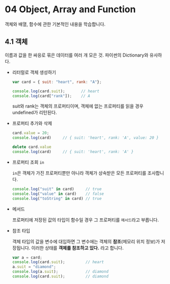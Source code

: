 # 04 Object, Array and Function

객체와 배열, 함수에 관한 기본적인 내용을 학습합니다.

## 4.1 객체

이름과 값을 한 싸응로 묶은 데이터를 여러 개 모은 것. 파이썬의 Dictionary와 유사하다.

- 리터럴로 객체 생성하기

  ```javascript
  var card = { suit: "heart", rank: "A"};
  
  console.log(card.suit);		// heart
  console.log(card["rank"]);	// A
  ```

  suit와 rank는 객체의 프로퍼티이며, 객체에 없는 프로퍼티를 읽을 경우 undefined가 리턴된다.

- 프로퍼티 추가와 삭제

  ```javascript
  card.value = 20;
  console.log(card)		// { suit: 'heart', rank: 'A', value: 20 }
  
  delete card.value
  console.log(card)		// { suit: 'heart', rank: 'A' }
  ```

- 프로퍼티 조회 `in`

  `in`은 객체가 가진 프로퍼티뿐만 아니라 객체가 상속받은 모든 프로퍼티를 조사합니다.

  ```javascript
  console.log("suit" in card)     // true
  console.log("value" in card)    // false
  console.log("toString" in card) // true
  ```

- 메서드

  프로퍼티에 저장된 값의 타입이 함수일 경우 그 프로퍼티를 `메서드`라고 부릅니다.

- 참조 타입

  객체 타입의 값을 변수에 대입하면 그 변수에는 객체의 __참조__(메모리 위치 정보)가 저장됩니다. 이러한 상태를 __객체를 참조하고 있다.__ 라고 합니다.

  ```javascript
  var a = card;
  console.log(card.suit);         // heart
  a.suit = "diamond";             
  console.log(a.suit);            // diamond
  console.log(card.suit);         // diamond
  ```

  